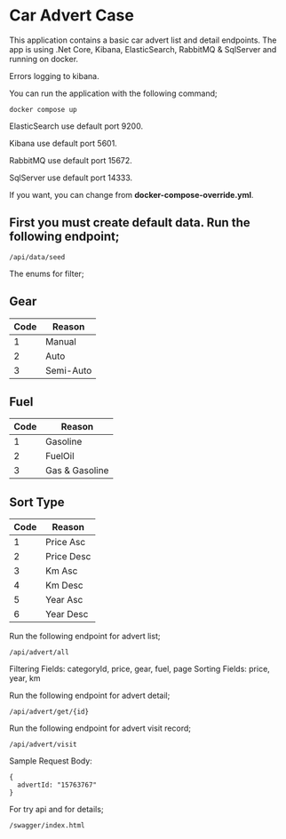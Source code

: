 # Car Advert Case

This application contains a basic car advert list and detail endpoints. The app is using .Net Core, Kibana, ElasticSearch, RabbitMQ & SqlServer and running on docker.

Errors logging to kibana.

You can run the application with the following command;
```
docker compose up
```
	
ElasticSearch use default port 9200.

Kibana use default port 5601.

RabbitMQ use default port 15672.

SqlServer use default port 14333.

If you want, you can change from <b>docker-compose-override.yml</b>.

## First you must create default data. Run the following endpoint; 
```
/api/data/seed
```

The enums for filter;

## Gear
| Code | Reason |
| ---- | ------ |
| 1  | Manual |
| 2  | Auto |
| 3  | Semi-Auto |

## Fuel
| Code | Reason |
| ---- | ------ |
| 1  | Gasoline |
| 2  | FuelOil |
| 3  | Gas & Gasoline |

## Sort Type
| Code | Reason |
| ---- | ------ |
| 1  | Price Asc |
| 2  | Price Desc |
| 3  | Km Asc |
| 4  | Km Desc |
| 5  | Year Asc |
| 6  | Year Desc |


Run the following endpoint for advert list;
```
/api/advert/all
```
 
Filtering Fields:  categoryId, price, gear, fuel, page
Sorting Fields: price, year, km

Run the following endpoint for advert detail;
```
/api/advert/get/{id}
```

Run the following endpoint for advert visit record; 
```
/api/advert/visit
```

Sample Request Body: 
```
{
  advertId: "15763767"
}
```

For try api and for details;
```
/swagger/index.html
```